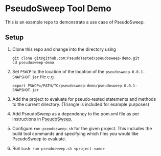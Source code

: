 # PseudoSweep Tool Demo 

This is an example repo to demonstrate a use case of PseudoSweep.

## Setup
1. Clone this repo and change into the directory using
    ```
    git clone git@github.com:PseudoTested/pseudosweep-demo.git
    cd pseudosweep-demo
    ```
    
2. Set `PSWCP` to the location of the location of the
   `pseudosweep-0.0.1-SNAPSHOT.jar` file e.g.
    ```
    export PSWCP=/PATH/TO/pseudosweep-demo/pseudosweep-0.0.1-SNAPSHOT.jar
    ```
    
3. Add the project to evaluate for pseudo-tested statements and methods to the
   current directory. (Triangle is included for example purposes)
4. Add PseudoSweep as a dependency to the pom.xml file as per instructions in [PseudoSweep](https://github.com/PseudoTested/PseudoSweep).

5. Configure `run-pseudosweep.sh` for the given project. This includes the
   build tool commands and specifying which files you would like PseudoSweep
   to evaluate.

6. Run `bash run-pseudosweep.sh <project-name>`

